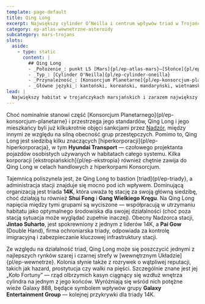 ```yaml
---
template: page-default
title: Qing Long
excerpt: Największy cylinder O’Neilla i centrum wpływów triad w Trojańczykach Marsjańskich
category: ep-atlas-wewnetrzne-asteroidy
subcategory: mars-trojans
slots:
  aside:
    - type: static
      content: |
        ## Qing Long
        - _Położenie_: punkt L5 [Mars]{pl/ep-atlas-mars}–[Słońce]{pl/ep-atlas-slonce}
        - _Typ_: [Cylinder O'Neilla]{pl/ep-cylinder-oneilla}
        - _Przynależność_: [Konsorcjum Planetarne]{pl/ep-konsorcjum-planetarne}/[Triady]{pl/ep-triady}
        - _Główne języki_: kantoński, koreański, mandaryński, wietnamski
lead: |
  Największy habitat w trojańczykach marsjańskich i zarazem największy [cylinder O'Neilla]{pl/ep-cylinder-oneilla} w całym Układzie Słonecznym, „Błękitny Smok” (Qing Long) liczy dwa miliony mieszkańców i cechuje się silnym wpływem kultury chińskiej, choć obecne są tu również liczne grupy wietnamskie, koreańskie i z innych krajów Azji Południowo-Wschodniej. 
---
```

Choć nominalnie stanowi część [Konsorcjum Planetarnego]{pl/ep-konsorcjum-planetarne} i przestrzega jego standardów, Qing Long i jego mieszkańcy byli już kilkukrotnie objęci sankcjami przez [Nadzór](#), między innymi ze względu na silną obecność grup przestępczych. Pomimo to, Qing Long jest siedzibą kilku znaczących [hiperkorporacji]{pl/ep-hiperkorporacja}, w tym **Hyundai Transport** — czołowego projektanta pojazdów osobistych używanych w habitatach całego systemu. Kilka korporacji [ekstropiańskich]{pl/ep-ekstropia} również chętnie zawija do Qing Long w celach handlowych z hiperkorpami Konsorcjum.

Tajemnicą poliszynela jest, że Qing Long to bastion [triad]{pl/ep-triady}, a administracja stacji znajduje się mocno pod ich wpływem. Dominującą organizacją jest triada **14K**, która uważa tę stację za swoją główną siedzibę, choć działają tu również **Shui Fong** i **Gang Wielkiego Kręgu**. Na Qing Long napięcia między tymi grupami są wyciszone — współpracują w utrzymaniu habitatu jako optymalnego środowiska dla swojej działalności (choć poza stacją sytuacja może wyglądać zupełnie inaczej). Obecny Nadzorca stacji, **Jintao Suharto**, jest spokrewniony z jednym z liderów 14K, a **Pai Gow** (Double Hand), firma ochroniarska triady, odpowiada za kontrolę imigracyjną i zabezpieczanie kluczowej infrastruktury stacji.

Ze względu na działalność triad, Qing Long może się poszczycić jednymi z najlepszych rynków szarej i czarnej strefy w [wewnętrznym Układzie]{pl/ep-wewnetrze}. Kolonia słynie także z rozrywek o wątpliwej reputacji, takich jak hazard, prostytucja czy walki na pięści. Szczególnie znane jest jej „Koło Fortuny” — rząd olbrzymich kasyn ciągnący się wzdłuż wnętrza cylindra na jednym z jego końców. Wyróżniają się wśród nich potężne wieże Galaxy 888, będące symbolem wpływów grupy **Galaxy Entertainment Group** — kolejnej przykrywki dla triady 14K.